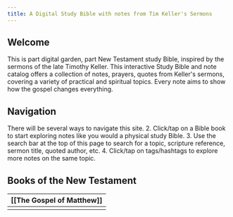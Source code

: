```yaml
---
title: A Digital Study Bible with notes from Tim Keller's Sermons
---
```

## Welcome
This is part digital garden, part New Testament study Bible, inspired by the sermons of the late Timothy Keller. This interactive Study Bible and note catalog offers a collection of notes, prayers, quotes from Keller's sermons, covering a variety of practical and spiritual topics. Every note aims to show how the gospel changes everything. 

## Navigation
There will be several ways to navigate this site. 
2. Click/tap on a Bible book to start exploring notes like you would a physical study Bible. 
3. Use the search bar at the top of this page to search for a topic, scripture reference, sermon title, quoted author, etc. 
4. Click/tap on tags/hashtags to explore more notes on the same topic.

## Books of the New Testament

| [[The Gospel of Matthew]] |
| ------------------------- |
|                           |
